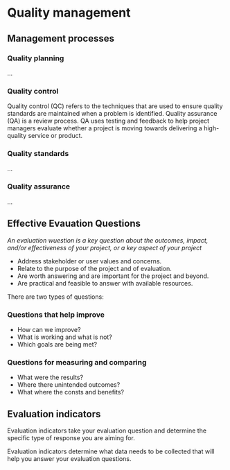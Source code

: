 # Quality management

## Management processes
### Quality planning
...

### Quality control
Quality control (QC) refers to the techniques that are used to ensure quality standards are maintained when a problem is identified. Quality assurance (QA) is a review process. QA uses testing and feedback to help project managers evaluate whether a project is moving towards delivering a high-quality service or product.

### Quality standards
...

### Quality assurance
...

## Effective Evauation Questions
*An evaluation wuestion is a key question about the outcomes, impact, and/or effectiveness of your project, or a key aspect of your project*

* Address stakeholder or user values and concerns.
* Relate to the purpose of the project and of evaluation.
* Are worth answering and are important for the project and beyond.
* Are practical and feasible to answer with available resources.

There are two types of questions:

### Questions that help improve
* How can we improve?
* What is working and what is not?
* Which goals are being met?

### Questions for measuring and comparing
* What were the results?
* Where there unintended outcomes?
* What where the consts and benefits?

## Evaluation indicators
Evaluation indicators take your evaluation question and determine the specific type of response you are aiming for.

Evaluation indicators determine what data needs to be collected that will help you answer your evaluation questions.




